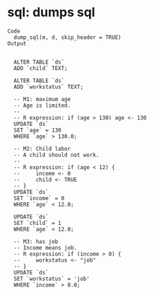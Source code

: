 # sql: dumps sql

    Code
      dump_sql(m, d, skip_header = TRUE)
    Output
      
      
      ALTER TABLE `ds`
      ADD `child` TEXT;
      
      ALTER TABLE `ds`
      ADD `workstatus` TEXT;
      
      -- M1: maximum age
      -- Age is limited.
      -- 
      -- R expression: if (age > 130) age <- 130
      UPDATE `ds`
      SET `age` = 130
      WHERE `age` > 130.0;
      
      -- M2: Child labor
      -- A child should not work.
      -- 
      -- R expression: if (age < 12) {
      --     income <- 0
      --     child <- TRUE
      -- }
      UPDATE `ds`
      SET `income` = 0
      WHERE `age` < 12.0;
      
      UPDATE `ds`
      SET `child` = 1
      WHERE `age` < 12.0;
      
      -- M3: has job
      -- Income means job.
      -- R expression: if (income > 0) {
      --     workstatus <- "job"
      -- }
      UPDATE `ds`
      SET `workstatus` = 'job'
      WHERE `income` > 0.0;

